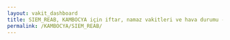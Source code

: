 ```yaml
---
layout: vakit_dashboard
title: SIEM_REAB, KAMBOCYA için iftar, namaz vakitleri ve hava durumu - ilçe/eyalet seç
permalink: /KAMBOCYA/SIEM_REAB/
---
```


<script type="text/javascript">
  var GLOBAL_COUNTRY = 'KAMBOCYA';
  var GLOBAL_CITY = 'SIEM_REAB';
  var GLOBAL_STATE = '';
  var lat = 72;
  var lon = 21;
</script>

